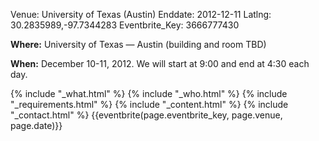 Venue: University of Texas (Austin)
Enddate: 2012-12-11
Latlng: 30.2835989,-97.7344283
Eventbrite_Key: 3666777430

<p><strong>Where:</strong> University of Texas &mdash; Austin (building and room TBD)</p>
<p><strong>When:</strong> December 10-11, 2012. We will start at 9:00 and end at 4:30 each day.</p>
{% include "_what.html" %}
{% include "_who.html" %}
{% include "_requirements.html" %}
{% include "_content.html" %}
{% include "_contact.html" %}
{{eventbrite(page.eventbrite_key, page.venue, page.date)}}

